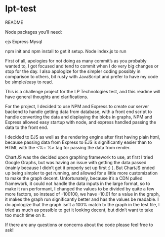 # lpt-test

README

Node packages you’ll need:

ejs
Express
Mysql

npm init and npm install to get it setup. Node index.js to run

First of all, apologies for not doing as many commit’s as you probably wanted to, I got focused and tend to commit when I do very big changes or stop for the day. I also apologize for the simpler coding possibly in comparison to others, bit rusty with JavaScript and prefer to have my code be simple/easy to read.

This is a challenge project for the LP Technologies test, and this readme will have general thoughts and clarifications.

For the project, I decided to use NPM and Express to create our server backend to handle getting data from database, with a front end script to handle converting the data and displaying the blobs in graphs, NPM and Express allowed easy startup with node, and express handled passing the data to the front end.

I decided to EJS as well as the rendering engine after first having plain html, because passing data from Express to EJS is significantly easier than to HTML with the <%= %> tag for passing the data from render.

ChartJS was the decided upon graphing framework to use, at first I tried Google Graphs, but was having an issue with getting the data passed (mainly because I didn’t get it properly set up first :) ). But ChartJS ended up being simpler to get running, and allowed for a little more customization to make the graph decent. Unfortunately, because it’s a CDN pulled framework, it could not handle the data inputs in the large format, so to make it run performant, I changed the values to be divided by quite a few more factors, so instead of -100100, we have -10.01 for a value in the graph, it makes the graph run significantly better and has the values be readable. I do apologize that the graph isn’t a 100% match to the graph in the test file, I tried as much as possible to get it looking decent, but didn’t want to take too much time on it.

If there are any questions or concerns about the code please feel free to ask!
